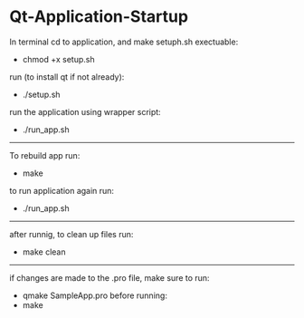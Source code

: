 # Qt-Application-Startup

In terminal cd to application, and make setuph.sh exectuable:
- chmod +x setup.sh

run (to install qt if not already):
- ./setup.sh

run the application using wrapper script:
- ./run_app.sh


----------------------------------

To rebuild app run:
- make

to run application again run:
- ./run_app.sh


---------------------------

after runnig, to clean up files run:
- make clean





---------------------------
if changes are made to the .pro file, make sure to run:
- qmake SampleApp.pro
before running:
- make

